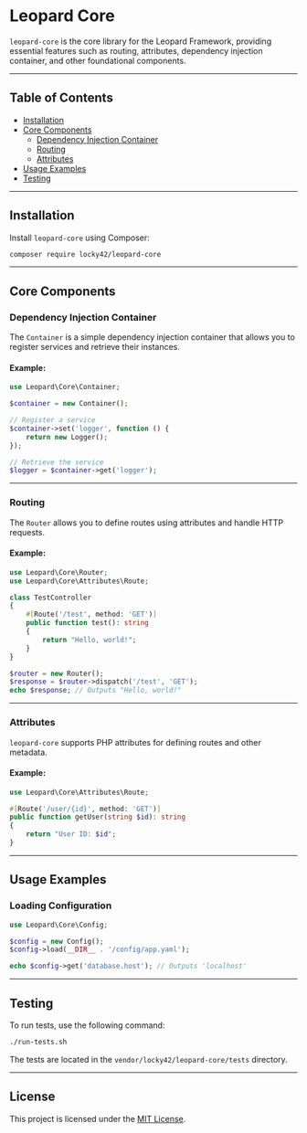 # Leopard Core

`leopard-core` is the core library for the Leopard Framework, providing essential features such as routing, attributes, dependency injection container, and other foundational components.

---

## Table of Contents

- [Installation](#installation)
- [Core Components](#core-components)
  - [Dependency Injection Container](#dependency-injection-container)
  - [Routing](#routing)
  - [Attributes](#attributes)
- [Usage Examples](#usage-examples)
- [Testing](#testing)

---

## Installation

Install `leopard-core` using Composer:

```bash
composer require locky42/leopard-core
```

---

## Core Components

### Dependency Injection Container

The `Container` is a simple dependency injection container that allows you to register services and retrieve their instances.

#### Example:

```php
use Leopard\Core\Container;

$container = new Container();

// Register a service
$container->set('logger', function () {
    return new Logger();
});

// Retrieve the service
$logger = $container->get('logger');
```

---

### Routing

The `Router` allows you to define routes using attributes and handle HTTP requests.

#### Example:

```php
use Leopard\Core\Router;
use Leopard\Core\Attributes\Route;

class TestController
{
    #[Route('/test', method: 'GET')]
    public function test(): string
    {
        return "Hello, world!";
    }
}

$router = new Router();
$response = $router->dispatch('/test', 'GET');
echo $response; // Outputs "Hello, world!"
```

---

### Attributes

`leopard-core` supports PHP attributes for defining routes and other metadata.

#### Example:

```php
use Leopard\Core\Attributes\Route;

#[Route('/user/{id}', method: 'GET')]
public function getUser(string $id): string
{
    return "User ID: $id";
}
```

---

## Usage Examples

### Loading Configuration

```php
use Leopard\Core\Config;

$config = new Config();
$config->load(__DIR__ . '/config/app.yaml');

echo $config->get('database.host'); // Outputs 'localhost'
```

---

## Testing

To run tests, use the following command:

```bash
./run-tests.sh
```

The tests are located in the `vendor/locky42/leopard-core/tests` directory.

---

## License

This project is licensed under the [MIT License](LICENSE).
